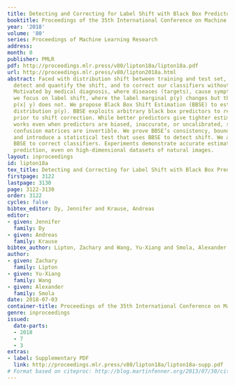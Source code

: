 ```yaml
---
title: Detecting and Correcting for Label Shift with Black Box Predictors
booktitle: Proceedings of the 35th International Conference on Machine Learning
year: '2018'
volume: '80'
series: Proceedings of Machine Learning Research
address: 
month: 0
publisher: PMLR
pdf: http://proceedings.mlr.press/v80/lipton18a/lipton18a.pdf
url: http://proceedings.mlr.press/v80/lipton2018a.html
abstract: Faced with distribution shift between training and test set, we wish to
  detect and quantify the shift, and to correct our classifiers without test set labels.
  Motivated by medical diagnosis, where diseases (targets), cause symptoms (observations),
  we focus on label shift, where the label marginal p(y) changes but the conditional
  p(x| y) does not. We propose Black Box Shift Estimation (BBSE) to estimate the test
  distribution p(y). BBSE exploits arbitrary black box predictors to reduce dimensionality
  prior to shift correction. While better predictors give tighter estimates, BBSE
  works even when predictors are biased, inaccurate, or uncalibrated, so long as their
  confusion matrices are invertible. We prove BBSE’s consistency, bound its error,
  and introduce a statistical test that uses BBSE to detect shift. We also leverage
  BBSE to correct classifiers. Experiments demonstrate accurate estimates and improved
  prediction, even on high-dimensional datasets of natural images.
layout: inproceedings
id: lipton18a
tex_title: Detecting and Correcting for Label Shift with Black Box Predictors
firstpage: 3122
lastpage: 3130
page: 3122-3130
order: 3122
cycles: false
bibtex_editor: Dy, Jennifer and Krause, Andreas
editor:
- given: Jennifer
  family: Dy
- given: Andreas
  family: Krause
bibtex_author: Lipton, Zachary and Wang, Yu-Xiang and Smola, Alexander
author:
- given: Zachary
  family: Lipton
- given: Yu-Xiang
  family: Wang
- given: Alexander
  family: Smola
date: 2018-07-03
container-title: Proceedings of the 35th International Conference on Machine Learning
genre: inproceedings
issued:
  date-parts:
  - 2018
  - 7
  - 3
extras:
- label: Supplementary PDF
  link: http://proceedings.mlr.press/v80/lipton18a/lipton18a-supp.pdf
# Format based on citeproc: http://blog.martinfenner.org/2013/07/30/citeproc-yaml-for-bibliographies/
---
```

